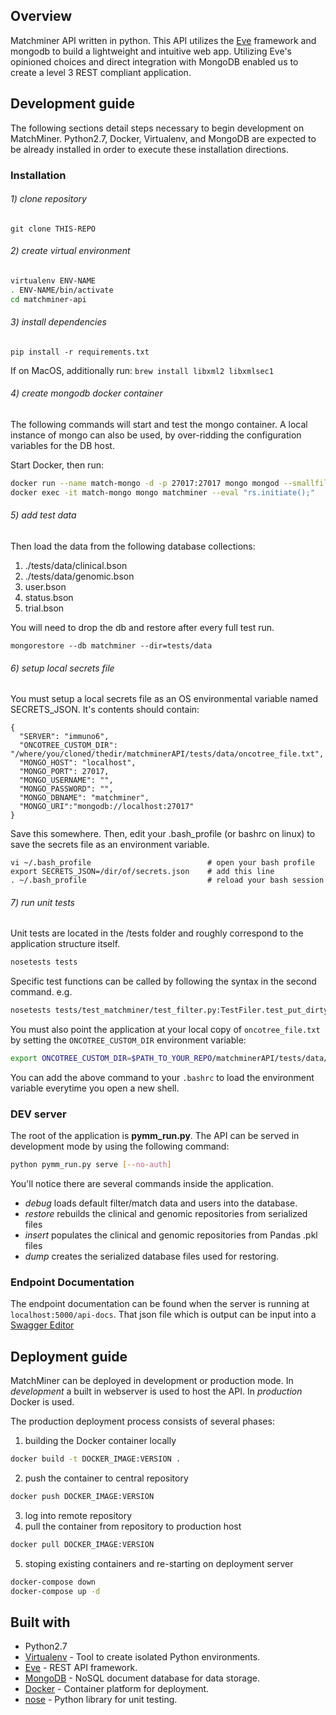## Overview
Matchminer API written in python. This API utilizes the [Eve](http://python-eve.org/) framework and 
mongodb to build a lightweight and intuitive web app. Utilizing Eve's opinioned choices and direct 
integration with MongoDB enabled us to create a level 3 REST compliant application.

## Development guide
The following sections detail steps necessary to begin development on MatchMiner.
Python2.7, Docker, Virtualenv, and MongoDB are expected to be already installed 
in order to execute these installation directions.

### Installation
###### 1) clone repository
`git clone THIS-REPO`

###### 2) create virtual environment
```bash
virtualenv ENV-NAME
. ENV-NAME/bin/activate
cd matchminer-api
```

###### 3) install dependencies
`pip install -r requirements.txt`

If on MacOS, additionally run:
```brew install libxml2 libxmlsec1```

###### 4) create mongodb docker container
The following commands will start and test the mongo container. A local instance of mongo can also be used,
 by over-ridding the configuration variables for the DB host.
 
 Start Docker, then run:
```bash
docker run --name match-mongo -d -p 27017:27017 mongo mongod --smallfiles --replSet=rs0
docker exec -it match-mongo mongo matchminer --eval "rs.initiate();"
```

###### 5) add test data
Then load the data from the following database collections:
1. ./tests/data/clinical.bson
2. ./tests/data/genomic.bson
3. user.bson
4. status.bson
5. trial.bson

You will need to drop the db and restore after every full test run.

```mongorestore --db matchminer --dir=tests/data``` 

###### 6) setup local secrets file
You must setup a local secrets file as an OS environmental variable named SECRETS_JSON. It's contents should contain:
```
{  
  "SERVER": "immuno6", 
  "ONCOTREE_CUSTOM_DIR": "/where/you/cloned/thedir/matchminerAPI/tests/data/oncotree_file.txt", 
  "MONGO_HOST": "localhost", 
  "MONGO_PORT": 27017, 
  "MONGO_USERNAME": "", 
  "MONGO_PASSWORD": "", 
  "MONGO_DBNAME": "matchminer",
  "MONGO_URI":"mongodb://localhost:27017"
}
```

Save this somewhere. Then, edit your .bash_profile (or bashrc on linux) to save the secrets file as an environment variable.

```
vi ~/.bash_profile                          # open your bash profile
export SECRETS_JSON=/dir/of/secrets.json    # add this line 
. ~/.bash_profile                           # reload your bash session
```
 

###### 7) run unit tests 
Unit tests are located in the /tests folder and roughly correspond to the application structure itself.
```bash
nosetests tests
```
Specific test functions can be called by following the syntax in the second command.
e.g.
 ```bash
nosetests tests/test_matchminer/test_filter.py:TestFiler.test_put_dirty
```

You must also point the application at your local copy of `oncotree_file.txt` by setting the `ONCOTREE_CUSTOM_DIR` environment variable:
```bash
export ONCOTREE_CUSTOM_DIR=$PATH_TO_YOUR_REPO/matchminerAPI/tests/data/oncotree_file.txt
```
You can add the above command to your `.bashrc` to load the environment variable everytime you open a new shell.

### DEV server ###

The root of the application is **pymm_run.py**. The API can be served in development mode by using the following command:
```bash
python pymm_run.py serve [--no-auth]
```

You'll notice there are several commands inside the application.
* *debug* loads default filter/match data and users into the database.
* *restore* rebuilds the clinical and genomic repositories from serialized files
* *insert* populates the clinical and genomic repositories from Pandas .pkl files
* *dump* creates the serialized database files used for restoring.


### Endpoint Documentation ###
The endpoint documentation can be found when the server is running at `localhost:5000/api-docs`. That json file which is output can be 
input into a [Swagger Editor](https://editor.swagger.io/)


## Deployment guide

MatchMiner can be deployed in development or production mode. In *development* a built in webserver is used to host the API. In *production* Docker is used.

The production deployment process consists of several phases:
1. building the Docker container locally
```bash
docker build -t DOCKER_IMAGE:VERSION .
```
2. push the container to central repository
```bash
docker push DOCKER_IMAGE:VERSION
```
3. log into remote repository
4. pull the container from repository to production host
```bash
docker pull DOCKER_IMAGE:VERSION
```
5. stoping existing containers and re-starting on deployment server
```bash
docker-compose down
docker-compose up -d
```


## Built with
* Python2.7
* [Virtualenv](https://virtualenv.pypa.io/en/stable/) - Tool to create isolated Python environments.
* [Eve](http://python-eve.org/) - REST API framework.
* [MongoDB](https://docs.mongodb.com/) - NoSQL document database for data storage.
* [Docker](https://docs.docker.com/machine/) - Container platform for deployment.
* [nose](http://nose.readthedocs.io/en/latest/) - Python library for unit testing.